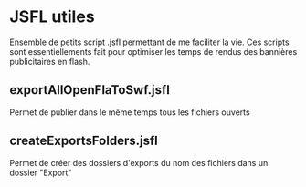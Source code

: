 # JSFL utiles

Ensemble de petits script .jsfl permettant de me faciliter la vie. Ces scripts sont essentiellements fait pour optimiser les temps de rendus des bannières publicitaires en flash.


## exportAllOpenFlaToSwf.jsfl
Permet de publier dans le même temps tous les fichiers ouverts

## createExportsFolders.jsfl
Permet de créer des dossiers d'exports du nom des fichiers dans un dossier "Export"
